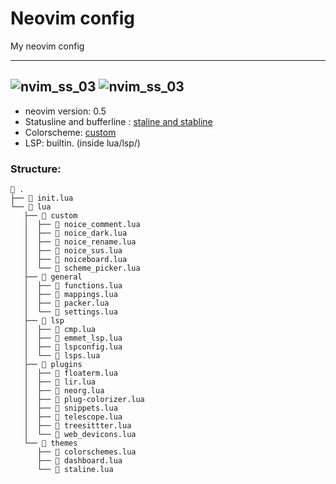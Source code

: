 
# Neovim config
My neovim config

---
![nvim_ss_03](https://i.imgur.com/B1gWlPL.png)
![nvim_ss_03](https://i.imgur.com/D1yBclH.png)
---

* neovim version: 0.5
* Statusline and bufferline : [staline and stabline](https://github.com/tamton-aquib/staline.nvim)
* Colorscheme: [custom](https://github.com/tamton-aquib/nvim/blob/main/lua/custom/noice_dark.lua)
* LSP: builtin. (inside lua/lsp/)

### Structure:

```
 .
├──  init.lua
└──  lua
   ├──  custom
   │  ├──  noice_comment.lua
   │  ├──  noice_dark.lua
   │  ├──  noice_rename.lua
   │  ├──  noice_sus.lua
   │  ├──  noiceboard.lua
   │  └──  scheme_picker.lua
   ├──  general
   │  ├──  functions.lua
   │  ├──  mappings.lua
   │  ├──  packer.lua
   │  └──  settings.lua
   ├──  lsp
   │  ├──  cmp.lua
   │  ├──  emmet_lsp.lua
   │  ├──  lspconfig.lua
   │  └──  lsps.lua
   ├──  plugins
   │  ├──  floaterm.lua
   │  ├──  lir.lua
   │  ├──  neorg.lua
   │  ├──  plug-colorizer.lua
   │  ├──  snippets.lua
   │  ├──  telescope.lua
   │  ├──  treesittter.lua
   │  └──  web_devicons.lua
   └──  themes
      ├──  colorschemes.lua
      ├──  dashboard.lua
      └──  staline.lua
```

